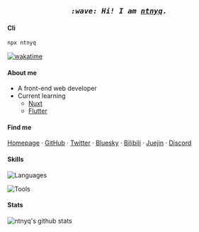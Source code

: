 <h3 align="center">
  <i>
    <samp>
      :wave: Hi! I am <a href="https://ntnyq.com" target="_blank"><ins>ntnyq</ins></a>.
    </samp>
  </i>
</h3>

#### Cli

```ts
npx ntnyq
```

[![wakatime](https://wakatime.com/badge/user/79d45fbd-b519-4968-925f-64dbdf0f5186.svg)](https://wakatime.com/@79d45fbd-b519-4968-925f-64dbdf0f5186)

#### About me

- A front-end web developer
- Current learning
  - [Nuxt](https://nuxt.com/)
  - [Flutter](https://flutter.dev)

#### Find me

[Homepage](https://ntnyq.com) · [GitHub](https://github.com/ntnyq) · [Twitter](https://twitter.com/ntnyq) · [Bluesky](https://bsky.app/profile/ntnyq.com) · [Bilibili](https://space.bilibili.com/40199161) · [Juejin](https://juejin.cn/user/1591748566717591) · [Discord](https://discord.com/invite/uB2rgg5s)

#### Skills

![Languages](https://skillicons.dev/icons?i=html,css,js,ts,sass,vue,nuxt,nodejs,jquery,pinia,md,pug,flutter&theme=light)

![Tools](https://skillicons.dev/icons?i=gulp,webpack,rollupjs,vite,vitest,vscode,git,vercel,github,npm,yarn,pnpm,bun&theme=light)

#### Stats

<img src="https://github-readme-stats.vercel.app/api?username=ntnyq&show_icons=true&theme=vue&include_all_commits=true&count_private=true" alt="ntnyq's github stats" >
